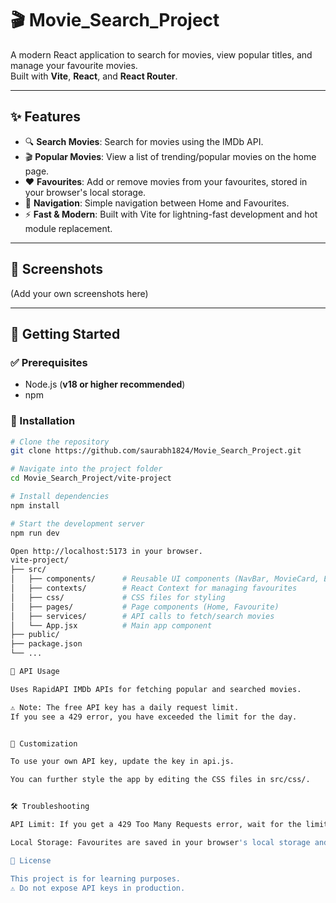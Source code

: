 # 🎬 Movie_Search_Project

A modern React application to search for movies, view popular titles, and manage your favourite movies.  
Built with **Vite**, **React**, and **React Router**.

---

## ✨ Features
- 🔍 **Search Movies**: Search for movies using the IMDb API.  
- 🎬 **Popular Movies**: View a list of trending/popular movies on the home page.  
- ❤️ **Favourites**: Add or remove movies from your favourites, stored in your browser's local storage.  
- 🧭 **Navigation**: Simple navigation between Home and Favourites.  
- ⚡ **Fast & Modern**: Built with Vite for lightning-fast development and hot module replacement.  

---

## 📸 Screenshots
(Add your own screenshots here)

---

## 🚀 Getting Started

### ✅ Prerequisites
- Node.js (**v18 or higher recommended**)  
- npm  

### 🔧 Installation
```bash
# Clone the repository
git clone https://github.com/saurabh1824/Movie_Search_Project.git

# Navigate into the project folder
cd Movie_Search_Project/vite-project

# Install dependencies
npm install

# Start the development server
npm run dev

Open http://localhost:5173 in your browser.
vite-project/
├── src/
│   ├── components/      # Reusable UI components (NavBar, MovieCard, ErrorBoundary)
│   ├── contexts/        # React Context for managing favourites
│   ├── css/             # CSS files for styling
│   ├── pages/           # Page components (Home, Favourite)
│   ├── services/        # API calls to fetch/search movies
│   └── App.jsx          # Main app component
├── public/
├── package.json
└── ...

🔑 API Usage

Uses RapidAPI IMDb APIs for fetching popular and searched movies.

⚠️ Note: The free API key has a daily request limit.
If you see a 429 error, you have exceeded the limit for the day.


🎨 Customization

To use your own API key, update the key in api.js.

You can further style the app by editing the CSS files in src/css/.


🛠 Troubleshooting

API Limit: If you get a 429 Too Many Requests error, wait for the limit to reset or use your own API key.

Local Storage: Favourites are saved in your browser's local storage and persist across sessions.

📜 License

This project is for learning purposes.
⚠️ Do not expose API keys in production.



